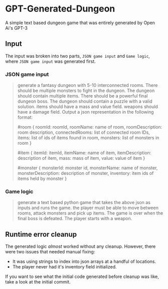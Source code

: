 # GPT-Generated-Dungeon
A simple text based dungeon game that was entirely generated by Open Ai's GPT-3

## Input

The input was broken into two parts, `JSON game input` and `Game logic`, where `JSON game input` was generated first.

### JSON game input
>generate a fantasy dungeon with 5-10 interconnected rooms. There should be multiple monsters to fight in the dungeon. The dungeon should contain multiple items. There should be a powerful final dungeon boss. The dungeon should contain a puzzle with a valid solution. items should have a mass and value field. weapons should have a damage field. Output a json representation in the following format:
>
>#room
>{
>roomId: roomId,
>roomName: name of room,
>roomDescription: room description,
>connectedRooms: list of connected room IDs,
>items: list of ids of items found in room,
>monsters: list of monsters in room
>}
>
>#item
>{
>itemId: itemId,
>itemName: name of item,
>itemDescription: description of item,
>mass: mass of item,
>value: value of item
>}
>
>#monster
>{
>monsterId: monster id,
>monsterName: name of monster,
>monsterDescription: description of monster,
>inventory: item ids of items held by monster
>}

### Game logic

> generate a text based python game that takes the above json as inputs and runs the game. the player must be able to move between rooms, attack monsters and pick up items. The game is over when the final boss is defeated. The player starts with a weapon.

## Runtime error cleanup

The generated logic *almost* worked without any cleanup. However, there were two issues that needed manual fixing:

- It was using strings to index into json arrays at a handful of locations.
- The player never had it's inventory field initialized.

If you want to see what the initial code generated before cleanup was like, take a look at the initial commit.